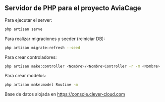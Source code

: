 ## Servidor de PHP para el proyecto AviaCage

Para ejecutar el server:

```bash
php artisan serve
```


Para realizar migraciones y seeder (reiniciar DB):

```bash
php artisan migrate:refresh --seed
```

Para crear controladores:
```bash
php artisan make:controller <Nombre>/<Nombre>Controller -r -m <Nombre>
```

Para crear modelos:
```bash
php artisan make:model Routine -m
```


Base de datos alojada en https://console.clever-cloud.com
